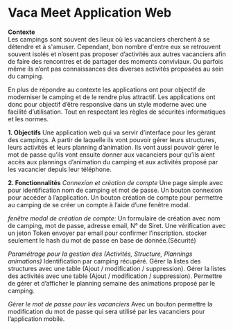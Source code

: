 # Vaca Meet Application Web

**Contexte**   
Les campings sont souvent des lieux où les vacanciers cherchent à se détendre et à s'amuser. Cependant, bon nombre d'entre eux se retrouvent souvent isolés et n’osent pas proposer d’activités aux autres vacanciers afin de faire des rencontres et de partager des moments conviviaux. Ou parfois même ils n’ont pas connaissances des diverses activités proposées au sein du camping.

En plus de répondre au contexte les applications ont pour objectif de moderniser le camping et de le rendre plus attractif. Les applications ont donc pour objectif d’être responsive dans un style moderne avec une facilité d’utilisation. Tout en respectant les règles de sécurités informatiques et les normes.

**1. Objectifs** 
Une application web qui va servir d’interface pour les gérant des campings. A partir de laquelle ils vont pouvoir gérer leurs structures, leurs activités et leurs planning d’animation. Ils vont aussi pouvoir gérer le mot de passe qu’ils vont ensuite donner aux vacanciers pour qu’ils aient accès aux plannings d’animation du camping et aux activités proposé par les vacancier depuis leur téléphone.
  
**2. Fonctionnalités**
_Connexion et création de compte_
Une page simple avec pour identification nom de camping et mot de passe.
Un bouton connexion pour accéder à l’application.
Un bouton création de compte pour permettre au camping de se créer un compte à l’aide d’une fenêtre modal.

_fenêtre modal de création de compte:_
Un formulaire de création avec nom de camping, mot de passe, adresse email, N°  de Siret.
Une vérification avec un jeton Token envoyer par email pour confirmer l’inscription.
stocker seulement le hash du mot de passe en base de donnée.(Sécurité)

_Paramétrage pour la gestion des (Activités, Structure, Plannings animations)_
Identification par camping récupéré.
Gérer la listes des structures avec une table (Ajout / modification / suppression).
Gérer la listes des activités avec une table (Ajout / modification / suppression).
Permettre de gérer et d’afficher le planning semaine des animations proposé par le camping.

_Gérer le mot de passe pour les vacanciers_
Avec un bouton permettre la modification du mot de passe qui sera utilisé par les vacanciers pour l’application mobile.



